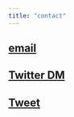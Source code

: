 ```yaml
---
title: "contact"
---
```


## [email](/email)

## [Twitter DM](https://twitter.com/messages/compose?recipient_id=1188270454303277056)

## [Tweet](https://twitter.com/benkitia)
